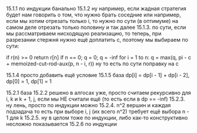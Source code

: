 15.1.1 по индукции банально
15.1.2
ну например, если жадная стратегия будет нам говорить о том, что нужно брать соседние или например, если мы хотим отрезать только i, то нужно по сути (в оптимуме) на самом деле отрезать только половину и так далее
15.1.3.
по сути, если мы рассматриваем нисходящую реализацию, то теперь, при разрезании стержня нужно ещё доплатить c, поэтому мы выбираем по сути:

if r(n) >= 0
return r[n]
if n == 0;
q = 0;
q = -inf
for i = 1 to n:
q = max(q, pi - c + memoized-cut-rod-aux(p, n - i, r))
ну то есть по сути поправку на c

15.1.4 просто добавить ещё условие
15.1.5 база
dp[i] = dp[i - 1] + dp[i - 2], dp[0] = 1, dp[1] = 1

15.2.1
база
15.2.2
решено в алгосах уже, просто считаем рекурсивно для i, k и k + 1, j, если мы НЕ считали ещё (то есть если в dp == -inf)
15.2.3.
ну лень, просто по индукции можно
15.2.4.
n^2 вершин и каждая подзадача то есть при выборе i, j (их всего n^2) требует ещё выбора n - 1 для k
15.2.5. ну в целом тоже по индукции, либо как-то конструктивно несложно показывается
15.2.6 по индукции 